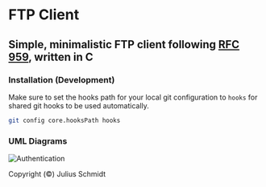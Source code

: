 # FTP Client

## Simple, minimalistic FTP client following [RFC 959](public/rfc959.pdf), written in C

### Installation (Development)

Make sure to set the hooks path for your local git configuration to `hooks` for shared git hooks to be used automatically.

```bash
git config core.hooksPath hooks
```

### UML Diagrams

![Authentication](https://www.plantuml.com/plantuml/proxy?cache=no&fmt=png&src=https://raw.githubusercontent.com/welljsjs/ftp-client-c/master/public/userpass.puml?sig=<date=1606169383>)

Copyright (©) Julius Schmidt
